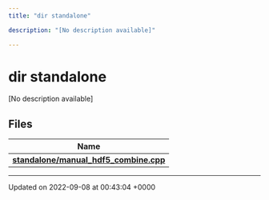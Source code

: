 ```yaml
---
title: "dir standalone"

description: "[No description available]"

---
```


# dir standalone

[No description available]

## Files

| Name           |
| -------------- |
| **[standalone/manual_hdf5_combine.cpp](/documentation/code/files/manual__hdf5__combine_8cpp/#file-manual-hdf5-combine-cpp)**  |






-------------------------------

Updated on 2022-09-08 at 00:43:04 +0000
